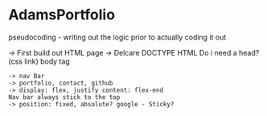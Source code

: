 # AdamsPortfolio


pseudocoding - writing out the logic prior to actually coding it out 

-> First build out HTML page
    -> Delcare DOCTYPE
    HTML
    Do i need a head? (css link)
    body tag


    -> nav Bar
    -> portfolio, contact, github
    -> display: flex, justify content: flex-end
    Nav bar always stick to the top
    -> position: fixed, absolute? google - Sticky?
    